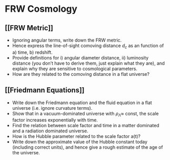 # FRW Cosmology

## [[FRW Metric]]

- Ignoring angular terms, write down the FRW metric. 
- Hence express the line-of-sight comoving distance $d_c$ as an function of a) time, b) redshift. 
- Provide definitions for i) angular diameter distance, ii) luminosity distance (you don’t have to derive them, just explain what they are), and explain why they are sensitive to cosmological parameters. 
- How are they related to the comoving distance in a flat universe?

## [[Friedmann Equations]]

- Write down the Friedmann equation and the fluid equation in a flat universe (i.e. ignore curvature terms).
- Show that in a vacuum-dominated universe with $\rho_\Lambda \approx$  const, the scale factor increases exponentially with time.
- Find the relation between scale factor and time in a matter dominated and a radiation dominated universe.
- How is the Hubble parameter related to the scale factor a(t)?
- Write down the approximate value of the Hubble constant today (including correct units), and hence give a rough estimate of the age of the universe.
